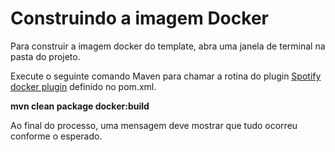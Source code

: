 # Construindo a imagem Docker

Para construir a imagem docker do template, abra uma janela de terminal na pasta do projeto.

Execute o seguinte comando Maven para chamar a rotina do plugin [Spotify docker plugin](https://github.com/spotify/docker-maven-plugin) definido no pom.xml.  

   **mvn clean package docker:build**

Ao final do processo, uma mensagem deve mostrar que tudo ocorreu conforme o esperado.